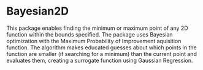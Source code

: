# Bayesian2D

This package enables finding the minimum or maximum point of any 2D function within the bounds specified. The package uses Bayesian optimization with the Maximum Probability of Improvement aquisition function. The algorithm makes educated guesses about which points in the function are smaller (if searching for a minimum) than the current point and evaluates them, creating a surrogate function using Gaussian Regression.
